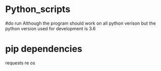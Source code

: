 # Python_scripts

#do run
Although the program should work on all python verison but the python version used for development is 3.6
# pip dependencies
requests
re
os


